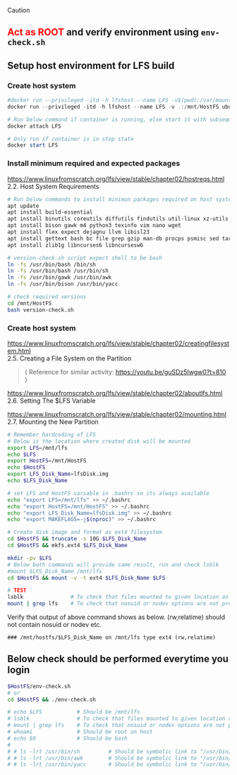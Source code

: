 > [!CAUTION]  
<font color="#FF0000"><b> Act as ROOT </b></font> and verify environment using ```env-check.sh```
---

## Setup host environment for LFS build

### Create host system
```powershell
#docker run --privileged -itd -h lfshost --name LFS -v$(pwd):/var/mountdisk ubuntu
docker run --privileged -itd -h lfshost --name LFS -v .:/mnt/HostFS ubuntu:24.04

# Run below command if container is running, else start it with subsequent command and attach again.
docker attach LFS

# Only run if container is in stop state
docker start LFS
```

### Install minimum required and expected packages
https://www.linuxfromscratch.org/lfs/view/stable/chapter02/hostreqs.html  
2.2. Host System Requirements  
```bash
# Run below commands to install minimun packages required on host system for LFS build
apt update
apt install build-essential
apt install binutils coreutils diffutils findutils util-linux xz-utils util-linux
apt install bison gawk m4 python3 texinfo vim nano wget
apt install flex expect dejagnu llvm libisl23
apt install gettext bash bc file grep gzip man-db procps psmisc sed tar perl
apt install zlib1g libncurses6 libncursesw6 

# version-check.sh script expect shell to be bash
ln -fs /usr/bin/bash /bin/sh
ln -fs /usr/bin/bash /usr/bin/sh
ln -fs /usr/bin/gawk /usr/bin/awk
ln -fs /usr/bin/bison /usr/bin/yacc

# check required versions
cd /mnt/HostFS
bash version-check.sh
```

### Create host system

https://www.linuxfromscratch.org/lfs/view/stable/chapter02/creatingfilesystem.html  
2.5. Creating a File System on the Partition  
>( Reference for similar activity: https://youtu.be/guSDz5Iwgw0?t=810 )

https://www.linuxfromscratch.org/lfs/view/stable/chapter02/aboutlfs.html  
2.6. Setting The $LFS Variable  

https://www.linuxfromscratch.org/lfs/view/stable/chapter02/mounting.html  
2.7. Mounting the New Partition  

```bash
# Remember hardcoding of LFS
# Below is the location where created disk will be mounted
export LFS=/mnt/lfs
echo $LFS
export HostFS=/mnt/HostFS
echo $HostFS
export LFS_Disk_Name=lfsDisk.img
echo $LFS_Disk_Name

# set LFS and HostFS variable in .bashrc so its always available
echo "export LFS=/mnt/lfs" >> ~/.bashrc
echo "export HostFS=/mnt/HostFS" >> ~/.bashrc
echo "export LFS_Disk_Name=lfsDisk.img" >> ~/.bashrc
echo "export MAKEFLAGS=-j$(nproc)" >> ~/.bashrc

# Create disk image and format as ext4 filesystem
cd $HostFS && truncate -s 10G $LFS_Disk_Name
cd $HostFS && mkfs.ext4 $LFS_Disk_Name

mkdir -pv $LFS
# Below both commands will provide same result, run and check lsblk
#mount $LFS_Disk_Name /mnt/lfs
cd $HostFS && mount -v -t ext4 $LFS_Disk_Name $LFS

```

```bash
# TEST 
lsblk               # To check that files mounted to given location as loop device
mount | grep lfs    # To check that nosuid or nodev options are not present
```

Verify that output of above command shows as below. (rw,relatime) should not contain nosuid or nodev etc.
```
### /mnt/hostfs/$LFS_Disk_Name on /mnt/lfs type ext4 (rw,relatime)
```

## Below check should be performed everytime you login

```bash
$HostFS/env-check.sh
# or
cd $HostFS && ./env-check.sh
```


```bash
# echo $LFS           # Should be /mnt/lfs
# lsblk               # To check that files mounted to given location as loop device
# mount | grep lfs    # To check that nosuid or nodev options are not present
# whoami              # Should be root on host
# echo $0             # Should be bash
# 
# # ls -lrt /usr/bin/sh         # Should be symbolic link to "/usr/bin/bash" if its not than run as root "ln -fs /usr/bin/bash /usr/bin/sh"
# # ls -lrt /usr/bin/awk        # Should be symbolic link to "/usr/bin/gawk" if its not than run as root "ln -fs /usr/bin/gawk /usr/bin/awk"
# # ls -lrt /usr/bin/yacc       # Should be symbolic link to "/usr/bin/bison" if its not than run as root "ln -fs /usr/bin/bison /usr/bin/yacc"

```